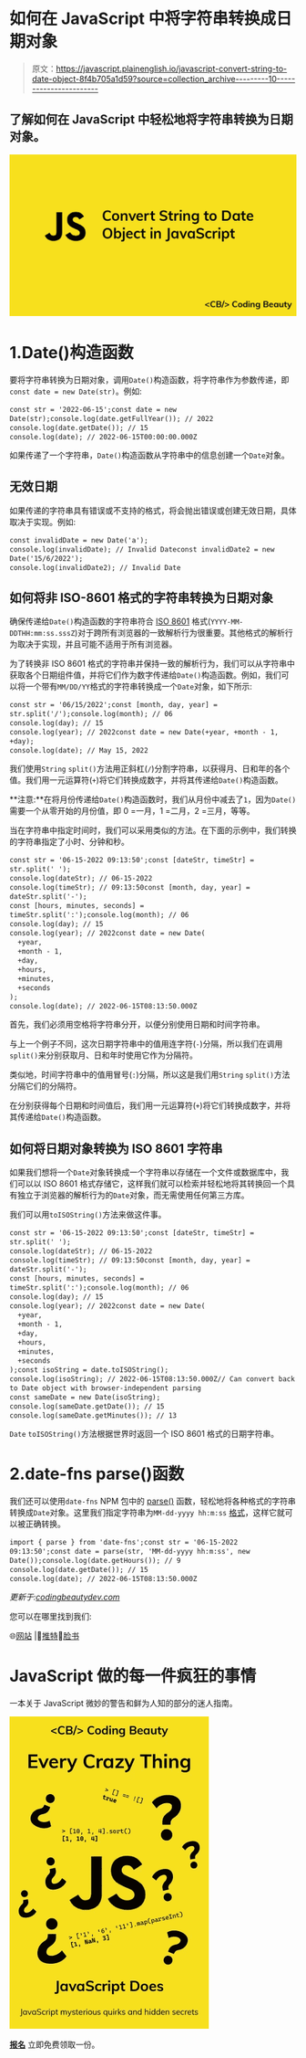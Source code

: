 # 如何在 JavaScript 中将字符串转换成日期对象

> 原文：<https://javascript.plainenglish.io/javascript-convert-string-to-date-object-8f4b705a1d59?source=collection_archive---------10----------------------->

## 了解如何在 JavaScript 中轻松地将字符串转换为日期对象。

![](img/b02d0a739c8eb5fd104924ad31944b59.png)

# 1.Date()构造函数

要将字符串转换为日期对象，调用`Date()`构造函数，将字符串作为参数传递，即`const date = new Date(str)`。例如:

```
const str = '2022-06-15';const date = new Date(str);console.log(date.getFullYear()); // 2022
console.log(date.getDate()); // 15
console.log(date); // 2022-06-15T00:00:00.000Z
```

如果传递了一个字符串，`Date()`构造函数从字符串中的信息创建一个`Date`对象。

## 无效日期

如果传递的字符串具有错误或不支持的格式，将会抛出错误或创建无效日期，具体取决于实现。例如:

```
const invalidDate = new Date('a');
console.log(invalidDate); // Invalid Dateconst invalidDate2 = new Date('15/6/2022');
console.log(invalidDate2); // Invalid Date
```

## 如何将非 ISO-8601 格式的字符串转换为日期对象

确保传递给`Date()`构造函数的字符串符合 [ISO 8601](https://en.wikipedia.org/wiki/ISO_8601) 格式(`YYYY-MM-DDTHH:mm:ss.sssZ`)对于跨所有浏览器的一致解析行为很重要。其他格式的解析行为取决于实现，并且可能不适用于所有浏览器。

为了转换非 ISO 8601 格式的字符串并保持一致的解析行为，我们可以从字符串中获取各个日期组件值，并将它们作为数字传递给`Date()`构造函数。例如，我们可以将一个带有`MM/DD/YY`格式的字符串转换成一个`Date`对象，如下所示:

```
const str = '06/15/2022';const [month, day, year] = str.split('/');console.log(month); // 06
console.log(day); // 15
console.log(year); // 2022const date = new Date(+year, +month - 1, +day);
console.log(date); // May 15, 2022
```

我们使用`String` `split()`方法用正斜杠(`/`)分割字符串，以获得月、日和年的各个值。我们用一元运算符(`+`)将它们转换成数字，并将其传递给`Date()`构造函数。

**注意:**在将月份传递给`Date()`构造函数时，我们从月份中减去了`1`，因为`Date()`需要一个从零开始的月份值，即 0 =一月，1 =二月，2 =三月，等等。

当在字符串中指定时间时，我们可以采用类似的方法。在下面的示例中，我们转换的字符串指定了小时、分钟和秒。

```
const str = '06-15-2022 09:13:50';const [dateStr, timeStr] = str.split(' ');
console.log(dateStr); // 06-15-2022
console.log(timeStr); // 09:13:50const [month, day, year] = dateStr.split('-');
const [hours, minutes, seconds] = timeStr.split(':');console.log(month); // 06
console.log(day); // 15
console.log(year); // 2022const date = new Date(
  +year,
  +month - 1,
  +day,
  +hours,
  +minutes,
  +seconds
);
console.log(date); // 2022-06-15T08:13:50.000Z
```

首先，我们必须用空格将字符串分开，以便分别使用日期和时间字符串。

与上一个例子不同，这次日期字符串中的值用连字符(`-`)分隔，所以我们在调用`split()`来分别获取月、日和年时使用它作为分隔符。

类似地，时间字符串中的值用冒号(`:`)分隔，所以这是我们用`String` `split()`方法分隔它们的分隔符。

在分别获得每个日期和时间值后，我们用一元运算符(`+`)将它们转换成数字，并将其传递给`Date()`构造函数。

## 如何将日期对象转换为 ISO 8601 字符串

如果我们想将一个`Date`对象转换成一个字符串以存储在一个文件或数据库中，我们可以以 ISO 8601 格式存储它，这样我们就可以检索并轻松地将其转换回一个具有独立于浏览器的解析行为的`Date`对象，而无需使用任何第三方库。

我们可以用`toISOString()`方法来做这件事。

```
const str = '06-15-2022 09:13:50';const [dateStr, timeStr] = str.split(' ');
console.log(dateStr); // 06-15-2022
console.log(timeStr); // 09:13:50const [month, day, year] = dateStr.split('-');
const [hours, minutes, seconds] = timeStr.split(':');console.log(month); // 06
console.log(day); // 15
console.log(year); // 2022const date = new Date(
  +year,
  +month - 1,
  +day,
  +hours,
  +minutes,
  +seconds
);const isoString = date.toISOString();
console.log(isoString); // 2022-06-15T08:13:50.000Z// Can convert back to Date object with browser-independent parsing
const sameDate = new Date(isoString);
console.log(sameDate.getDate()); // 15
console.log(sameDate.getMinutes()); // 13
```

`Date` `toISOString()`方法根据世界时返回一个 ISO 8601 格式的日期字符串。

# 2.date-fns parse()函数

我们还可以使用`date-fns` NPM 包中的 [parse()](https://date-fns.org/v2.16.1/docs/parse) 函数，轻松地将各种格式的字符串转换成`Date`对象。这里我们指定字符串为`MM-dd-yyyy hh:m:ss` [格式](https://date-fns.org/v2.16.1/docs/format)，这样它就可以被正确转换。

```
import { parse } from 'date-fns';const str = '06-15-2022 09:13:50';const date = parse(str, 'MM-dd-yyyy hh:m:ss', new Date());console.log(date.getHours()); // 9
console.log(date.getDate()); // 15
console.log(date); // 2022-06-15T08:13:50.000Z
```

*更新于:*[*codingbeautydev.com*](https://cbdev.link/963dbb)

您可以在哪里找到我们:

🌐[网站](https://cbdev.link/b621b9) |🌟[推特](https://twitter.com/CodingBeautyDev)🌟[脸书](http://facebook.com/CodingBeautyDev)

# JavaScript 做的每一件疯狂的事情

一本关于 JavaScript 微妙的警告和鲜为人知的部分的迷人指南。

![](img/143ee152ba78025ea8643ba5b9726a20.png)

[**报名**](https://cbdev.link/d3c4eb) 立即免费领取一份。